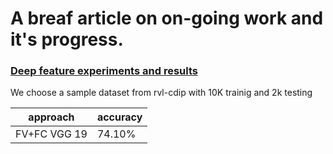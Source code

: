 # A breaf article on on-going work and it's progress.

### [Deep feature experiments and results](deepFeatureEXP.md)

We choose a sample dataset from rvl-cdip with 10K trainig and 2k testing

|approach|accuracy|
|--|--|
FV+FC VGG 19|74.10\%|


